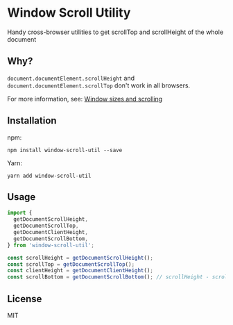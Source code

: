 # Window Scroll Utility

Handy cross-browser utilities to get scrollTop and scrollHeight of the whole document

## Why?

`document.documentElement.scrollHeight` and `document.documentElement.scrollTop` don't work in all browsers.

For more information, see: [Window sizes and scrolling](https://javascript.info/size-and-scroll-window)

## Installation

npm:

```
npm install window-scroll-util --save
```

Yarn:

```
yarn add window-scroll-util
```

## Usage

```javascript
import {
  getDocumentScrollHeight,
  getDocumentScrollTop,
  getDocumentClientHeight,
  getDocumentScrollBottom,
} from 'window-scroll-util';

const scrollHeight = getDocumentScrollHeight();
const scrollTop = getDocumentScrollTop();
const clientHeight = getDocumentClientHeight();
const scrollBottom = getDocumentScrollBottom(); // scrollHeight - scrollTop - clientHeight
```

## License

MIT
